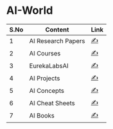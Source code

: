 # AI-World


|  S.No |  Content | Link  |
|---|---|---|
|1   |AI Research Papers   | [✍️](https://github.com/bhoop70233/AI-Research-Paper) |
|2  | AI Courses   | [✍️](https://github.com/bhoop70233/AI-Courses) |
|3   |EurekaLabsAI  |[✍️](https://github.com/EurekaLabsAI)|
|4   | AI Projects  |[✍️](https://github.com/bhoop70233/AI-Projects)                               |
|5    | AI Concepts  |[✍️](https://github.com/bhoop70233/AI-Concepts)  |
|6     | AI Cheat Sheets |[✍️](https://github.com/bhoop70233/AI-Cheat-Sheets) |
|7      |AI Books        |[✍️]() |
                    
